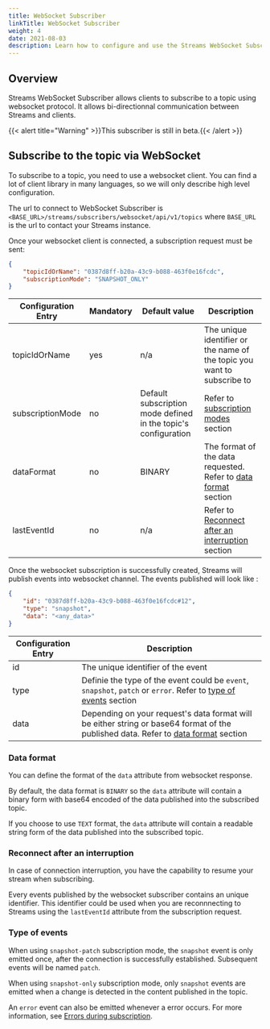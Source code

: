 ```yaml
---
title: WebSocket Subscriber
linkTitle: WebSocket Subscriber
weight: 4
date: 2021-08-03
description: Learn how to configure and use the Streams WebSocket Subscriber.
---
```


## Overview

Streams WebSocket Subscriber allows clients to subscribe to a topic using websocket protocol. It allows bi-directionnal communication between Streams and clients.

{{< alert title="Warning" >}}This subscriber is still in beta.{{< /alert >}}

## Subscribe to the topic via WebSocket

To subscribe to a topic, you need to use a websocket client. You can  find a lot of client library in many languages, so we will only describe high level configuration.

The url to connect to WebSocket Subscriber is `<BASE_URL>/streams/subscribers/websocket/api/v1/topics` where `BASE_URL` is the url to contact your Streams instance.

Once your websocket client is connected, a subscription request must be sent:

```json
{
    "topicIdOrName": "0387d8ff-b20a-43c9-b088-463f0e16fcdc",
    "subscriptionMode": "SNAPSHOT_ONLY"
}
```

| Configuration Entry | Mandatory | Default value | Description |
|---------------------|-----------|---------------|-------------|
| topicIdOrName | yes | n/a | The unique identifier or the name of the topic you want to subscribe to |
| subscriptionMode | no | Default subscription mode defined in the topic's configuration | Refer to [subscription modes](/docs/subscribers/#subscription-modes) section |
| dataFormat | no | BINARY | The format of the data requested. Refer to [data format](#data-format) section |
| lastEventId | no | n/a | Refer to [Reconnect after an interruption](#reconnect-after-an-interruption) section |

Once the websocket subscription is successfully created, Streams will publish events into websocket channel. The events published will look like :

```json
{
    "id": "0387d8ff-b20a-43c9-b088-463f0e16fcdc#12",
    "type": "snapshot",
    "data": "<any_data>"
}
```

| Configuration Entry | Description |
|---------------------|-------------|
| id | The unique identifier of the event |
| type | Definie the type of the event could be `event`, `snapshot`, `patch` or `error`. Refer to [type of events](#type-of-events) section
| data | Depending on your request's data format will be either string or base64 format of the published data. Refer to [data format](#data-format) section  |

### Data format

You can define the format of the `data` attribute from websocket response.

By default, the data format is `BINARY` so the `data` attribute will contain a binary form with base64 encoded of the data published into the subscribed topic.

If you choose to use `TEXT` format, the `data` attribute will contain a readable string form of the data published into the subscribed topic.

### Reconnect after an interruption

In case of connection interruption, you have the capability to resume your stream when subscribing.

Every events published by the websocket subscriber contains an unique identifier. This identifier could be used when you are reconnnecting to Streams using the `lastEventId` attribute from the subscription request.

### Type of events

When using `snapshot-patch` subscription mode, the `snapshot` event is only emitted once, after the connection is successfully established. Subsequent events will be named `patch`.

When using `snapshot-only` subscription mode, only `snapshot` events are emitted when a change is detected in the content published in the topic.

An `error` event can also be emitted whenever a error occurs. For more information, see [Errors during subscription](/docs/subscribers/subscribers-errors/#errors-during-subscription).
